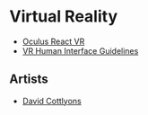 # Virtual Reality

- [Oculus React VR](https://developer.oculus.com/webvr/)
- [VR Human Interface Guidelines](http://vrhig.com/)

## Artists

- [David Cottlyons](http://davidscottlyons.com/)